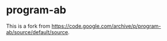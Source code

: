 # program-ab
This is a fork from https://code.google.com/archive/p/program-ab/source/default/source.
